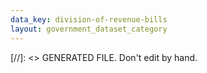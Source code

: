 ```yaml
---
data_key: division-of-revenue-bills
layout: government_dataset_category
---
```

[//]: <> GENERATED FILE. Don't edit by hand.